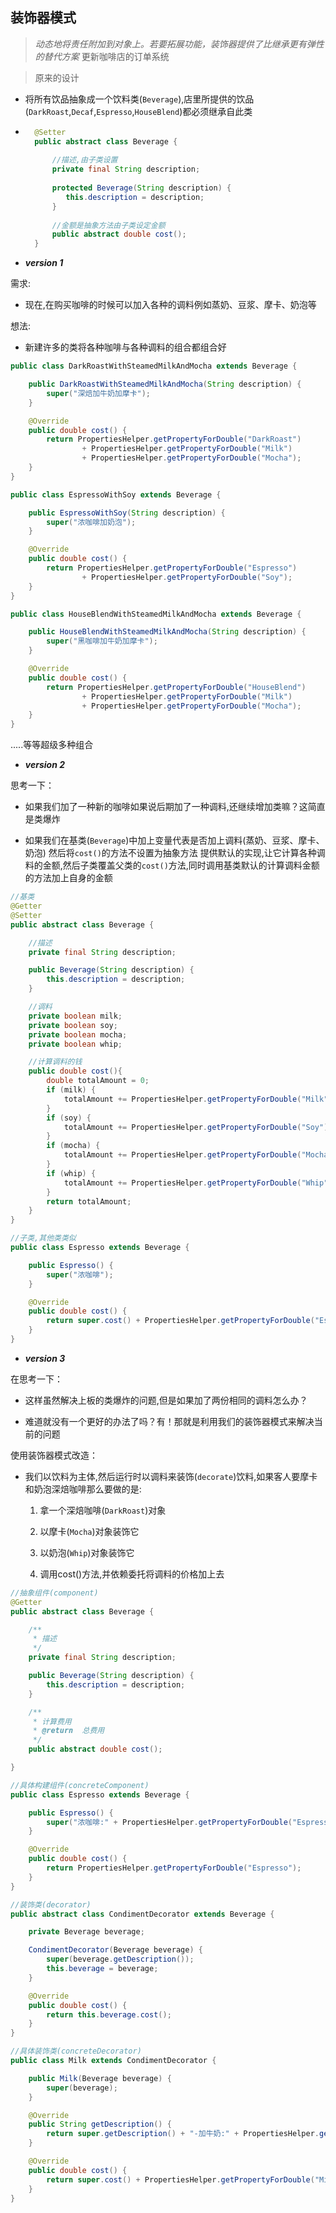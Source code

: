 ## 装饰器模式

> *动态地将责任附加到对象上。若要拓展功能，装饰器提供了比继承更有弹性的替代方案*
更新咖啡店的订单系统
    
> 原来的设计
   
   + 将所有饮品抽象成一个饮料类(`Beverage`),店里所提供的饮品(`DarkRoast`,`Decaf`,`Espresso`,`HouseBlend`)都必须继承自此类
    
   + ```java
       @Setter
       public abstract class Beverage {
            
           //描述,由子类设置
           private final String description;
      
           protected Beverage(String description) {
              this.description = description;
           }
            
           //金额是抽象方法由子类设定金额
           public abstract double cost();
       }
     ```
* ***version 1***
 
 需求:
    
   + 现在,在购买咖啡的时候可以加入各种的调料例如蒸奶、豆浆、摩卡、奶泡等
 
 想法:
   
   + 新建许多的类将各种咖啡与各种调料的组合都组合好
 
```java
public class DarkRoastWithSteamedMilkAndMocha extends Beverage {

    public DarkRoastWithSteamedMilkAndMocha(String description) {
        super("深焙加牛奶加摩卡");
    }

    @Override
    public double cost() {
        return PropertiesHelper.getPropertyForDouble("DarkRoast")
                + PropertiesHelper.getPropertyForDouble("Milk")
                + PropertiesHelper.getPropertyForDouble("Mocha");
    }
}
```
```java
public class EspressoWithSoy extends Beverage {

    public EspressoWithSoy(String description) {
        super("浓咖啡加奶泡");
    }

    @Override
    public double cost() {
        return PropertiesHelper.getPropertyForDouble("Espresso")
                + PropertiesHelper.getPropertyForDouble("Soy");
    }
}
```
```java
public class HouseBlendWithSteamedMilkAndMocha extends Beverage {

    public HouseBlendWithSteamedMilkAndMocha(String description) {
        super("黑咖啡加牛奶加摩卡");
    }

    @Override
    public double cost() {
        return PropertiesHelper.getPropertyForDouble("HouseBlend")
                + PropertiesHelper.getPropertyForDouble("Milk")
                + PropertiesHelper.getPropertyForDouble("Mocha");
    }
}

```
.....等等超级多种组合

* ***version 2***

思考一下：

   + 如果我们加了一种新的咖啡如果说后期加了一种调料,还继续增加类嘛？这简直是类爆炸
   
   + 如果我们在基类(`Beverage`)中加上变量代表是否加上调料(蒸奶、豆浆、摩卡、奶泡) 然后将`cost()`的方法不设置为抽象方法
     提供默认的实现,让它计算各种调料的金额,然后子类覆盖父类的`cost()`方法,同时调用基类默认的计算调料金额的方法加上自身的金额

```java
//基类
@Getter
@Setter
public abstract class Beverage {

    //描述
    private final String description;

    public Beverage(String description) {
        this.description = description;
    }

    //调料
    private boolean milk;
    private boolean soy;
    private boolean mocha;
    private boolean whip;

    //计算调料的钱
    public double cost(){
        double totalAmount = 0;
        if (milk) {
            totalAmount += PropertiesHelper.getPropertyForDouble("Milk");
        }
        if (soy) {
            totalAmount += PropertiesHelper.getPropertyForDouble("Soy");
        }
        if (mocha) {
            totalAmount += PropertiesHelper.getPropertyForDouble("Mocha");
        }
        if (whip) {
            totalAmount += PropertiesHelper.getPropertyForDouble("Whip");
        }
        return totalAmount;
    }
}
```

```java
//子类,其他类类似
public class Espresso extends Beverage {

    public Espresso() {
        super("浓咖啡");
    }

    @Override
    public double cost() {
        return super.cost() + PropertiesHelper.getPropertyForDouble("Espresso");
    }
}
```

* ***version 3***

在思考一下：

   + 这样虽然解决上板的类爆炸的问题,但是如果加了两份相同的调料怎么办？
   
   + 难道就没有一个更好的办法了吗？有！那就是利用我们的装饰器模式来解决当前的问题
   
使用装饰器模式改造：

   + 我们以饮料为主体,然后运行时以调料来装饰(`decorate`)饮料,如果客人要摩卡和奶泡深焙咖啡那么要做的是:
     
     1. 拿一个深焙咖啡(`DarkRoast`)对象
     
     2. 以摩卡(`Mocha`)对象装饰它
     
     3. 以奶泡(`Whip`)对象装饰它
     
     4. 调用cost()方法,并依赖委托将调料的价格加上去

```java
//抽象组件(component)
@Getter
public abstract class Beverage {

    /**
     * 描述
     */
    private final String description;

    public Beverage(String description) {
        this.description = description;
    }

    /**
     * 计算费用
     * @return  总费用
     */
    public abstract double cost();

}
```
```java
//具体构建组件(concreteComponent)
public class Espresso extends Beverage {

    public Espresso() {
        super("浓咖啡:" + PropertiesHelper.getPropertyForDouble("Espresso"));
    }

    @Override
    public double cost() {
        return PropertiesHelper.getPropertyForDouble("Espresso");
    }
}
```
```java
//装饰类(decorator)
public abstract class CondimentDecorator extends Beverage {

    private Beverage beverage;

    CondimentDecorator(Beverage beverage) {
        super(beverage.getDescription());
        this.beverage = beverage;
    }

    @Override
    public double cost() {
        return this.beverage.cost();
    }
}
```
```java
//具体装饰类(concreteDecorator)
public class Milk extends CondimentDecorator {

    public Milk(Beverage beverage) {
        super(beverage);
    }

    @Override
    public String getDescription() {
        return super.getDescription() + "-加牛奶:" + PropertiesHelper.getPropertyForDouble("Milk");
    }

    @Override
    public double cost() {
        return super.cost() + PropertiesHelper.getPropertyForDouble("Milk");
    }
}

```

